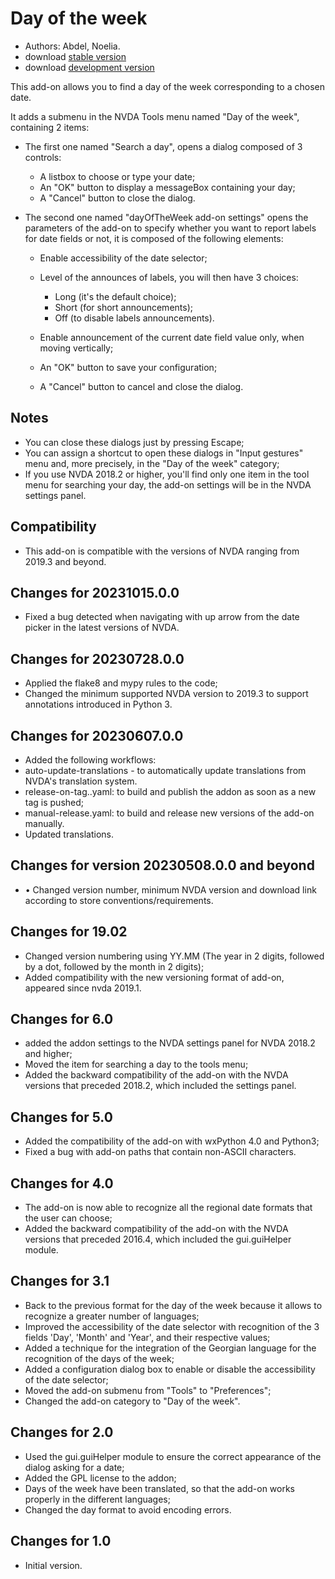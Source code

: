 # Day of the week #

* Authors: Abdel, Noelia.
* download [stable version][1]
* download [development version][2]

This add-on allows you to find a day of the week corresponding to a chosen date.

It adds a submenu in the NVDA Tools menu named "Day of the week", containing 2 items:

* The first one named "Search a day", opens a dialog composed of 3 controls:

    * A listbox to choose or type your date;
    * An "OK" button to display a messageBox containing your day;
    * A "Cancel" button to close the dialog.

* The second one named "dayOfTheWeek add-on settings" opens the parameters of the add-on to specify whether you want to report labels for date fields or not, it is composed of the following elements:

    * Enable accessibility of the date selector;
    * Level of the announces of labels, you will then have 3 choices:

        * Long (it's the default choice);
        * Short (for short announcements);
        * Off (to disable labels announcements).

    * Enable announcement of the current date field value only, when moving vertically;
    * An "OK" button to save your configuration;
    * A "Cancel" button to cancel and close the dialog.

## Notes ##

* You can close these dialogs just by pressing Escape;
* You can assign a shortcut to open these dialogs in "Input gestures" menu and, more precisely, in the "Day of the week" category;
* If you use NVDA 2018.2 or higher, you'll find only one item in the tool menu for searching your day, the add-on settings will be in the NVDA settings panel.

## Compatibility ##

* This add-on is compatible with the versions of NVDA ranging from 2019.3 and beyond.

## Changes for 20231015.0.0 ##

* Fixed a bug detected when navigating with up arrow from the date picker in the latest versions of NVDA.

## Changes for 20230728.0.0 ##

* Applied the flake8 and mypy rules to the code;
* Changed the minimum supported NVDA version to 2019.3 to support annotations introduced in Python 3.

## Changes for 20230607.0.0 ##

* Added the following workflows:
 * auto-update-translations - to automatically update translations from NVDA's translation system.
 * release-on-tag..yaml: to build and publish the addon as soon as a new tag is pushed;
 * manual-release.yaml: to build and release new versions of the add-on manually.
* Updated translations.

## Changes for version 20230508.0.0 and beyond ##

* • Changed version number, minimum NVDA version and download link according to store conventions/requirements.

## Changes for 19.02 ##

* Changed version numbering using YY.MM (The year in 2 digits, followed by a dot, followed by the month in 2 digits);
* Added compatibility with the new versioning format of add-on, appeared since nvda 2019.1.

## Changes for 6.0 ##

* added the addon settings to the NVDA settings panel for NVDA 2018.2 and higher;
* Moved the item  for  searching a day to the tools menu;
* Added the backward compatibility of the add-on with the NVDA versions that preceded 2018.2, which included the settings panel.

## Changes for 5.0 ##

* Added the compatibility of the add-on with wxPython 4.0 and Python3;
* Fixed a bug with add-on paths that contain non-ASCII characters.

## Changes for 4.0 ##

* The add-on is now able to recognize all the regional date formats that the user can choose;
* Added the backward compatibility of the add-on with the NVDA versions that preceded 2016.4, which included the gui.guiHelper module.

## Changes for 3.1 ##

* Back to the previous format for the day of the week because it allows to recognize a greater number of languages;
* Improved the accessibility of the date selector with recognition of the 3 fields 'Day', 'Month' and 'Year', and their respective values;
* Added a technique for the integration of the Georgian language for the recognition of the days of the week;
* Added a configuration dialog box to enable or disable the accessibility of the date selector;
* Moved the add-on submenu from "Tools" to "Preferences";
* Changed the add-on category to "Day of the week".

## Changes for 2.0 ##

* Used the gui.guiHelper module to ensure the correct appearance of the dialog asking for a date;
* Added the GPL license to the addon;
* Days of the week have been translated, so that the add-on works properly in the different languages;
* Changed the day format to avoid encoding errors.

## Changes for 1.0 ##

* Initial version.

[1]: https://www.nvaccess.org/addonStore/legacy?file=dayOfTheWeek

[2]: https://www.nvaccess.org/addonStore/legacy?file=dayOfTheWeek
